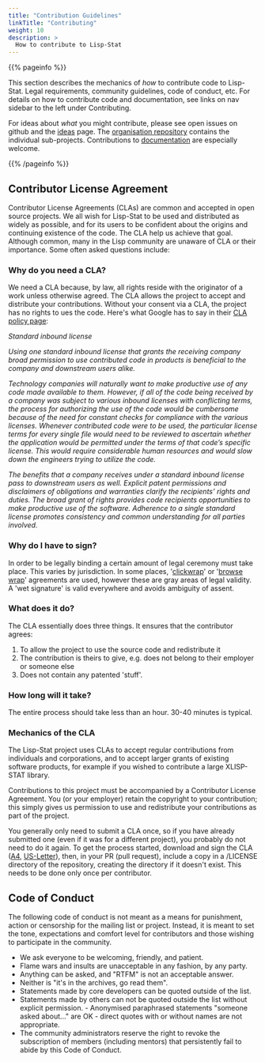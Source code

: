 ```yaml
---
title: "Contribution Guidelines"
linkTitle: "Contributing"
weight: 10
description: >
  How to contribute to Lisp-Stat
---
```


{{% pageinfo %}}

This section describes the mechanics of _how_ to contribute code to
Lisp-Stat. Legal requirements, community guidelines, code of
conduct, etc. For details on how to contribute code and documentation,
see links on nav sidebar to the left under Contributing.

For ideas about _what_ you might contribute, please see
open issues on github and the [ideas](ideas) page. The
[organisation repository](https://github.com/Lisp-Stat) contains the
individual sub-projects. Contributions to
[documentation](https://github.com/Lisp-Stat/documentation) are
especially welcome.

{{% /pageinfo %}}

## Contributor License Agreement

Contributor License Agreements (CLAs) are common and accepted in open
source projects.  We all wish for Lisp-Stat to be used and distributed
as widely as possible, and for its users to be confident about the
origins and continuing existence of the code.  The CLA help us achieve
that goal. Although common, many in the Lisp community are unaware of
CLA or their importance. Some often asked questions include:

### Why do you need a CLA?

We need a CLA because, by law, all rights reside with the originator
of a work unless otherwise agreed. The CLA allows the project to
accept and distribute your contributions. Without your consent via a
CLA, the project has no rights to ues the code. Here's what Google has
to say in their [CLA policy page](https://opensource.google/docs/cla/policy/):

*Standard inbound license*

*Using one standard inbound license that grants the receiving company broad permission to use contributed code in products is beneficial to the company and downstream users alike.*

*Technology companies will naturally want to make productive use of any code made available to them. However, if all of the code being received by a company was subject to various inbound licenses with conflicting terms, the process for authorizing the use of the code would be cumbersome because of the need for constant checks for compliance with the various licenses. Whenever contributed code were to be used, the particular license terms for every single file would need to be reviewed to ascertain whether the application would be permitted under the terms of that code’s specific license. This would require considerable human resources and would slow down the engineers trying to utilize the code.*

*The benefits that a company receives under a standard inbound license pass to downstream users as well. Explicit patent permissions and disclaimers of obligations and warranties clarify the recipients’ rights and duties. The broad grant of rights provides code recipients opportunities to make productive use of the software. Adherence to a single standard license promotes consistency and common understanding for all parties involved.*


### Why do I have to sign?

In order to be legally binding a certain amount of legal ceremony
must take place. This varies by jurisdiction. In some places,
'[clickwrap](https://en.wikipedia.org/wiki/Clickwrap)' or '[browse
wrap](https://en.wikipedia.org/wiki/Browse_wrap)' agreements are used,
however these are gray areas of legal validity. A 'wet signature' is
valid everywhere and avoids ambiguity of assent.

### What does it do?

The CLA essentially does three things. It ensures that the contributor agrees:

1. To allow the project to use the source code and redistribute it
2. The contribution is theirs to give, e.g. does not belong to their employer or someone else
3. Does not contain any patented 'stuff'.

### How long will it take?

The entire process should take less than an hour. 30-40 minutes is
typical.

### Mechanics of the CLA
The Lisp-Stat project uses CLAs to accept regular contributions from
individuals and corporations, and to accept larger grants of existing
software products, for example if you wished to contribute a large
XLISP-STAT library.

Contributions to this project must be accompanied by a Contributor
License Agreement. You (or your employer) retain the copyright to your
contribution; this simply gives us permission to use and redistribute
your contributions as part of the project.

You generally only need to submit a CLA once, so if you have already
submitted one (even if it was for a different project), you probably
do not need to do it again. To get the process started, download and
sign the CLA ([A4](/Individual-Contributor-License-A4.pdf),
[US-Letter](/Individual-Contributor-License-US-Letter.pdf)), then, in
your PR (pull request), include a copy in a /LICENSE directory of the
repository, creating the directory if it doesn't exist. This needs to
be done only once per contributor.


## Code of Conduct

The following code of conduct is not meant as a means for punishment,
action or censorship for the mailing list or project. Instead, it is
meant to set the tone, expectations and comfort level for contributors
and those wishing to participate in the community.

- We ask everyone to be welcoming, friendly, and patient.
- Flame wars and insults are unacceptable in any fashion, by any party.
- Anything can be asked, and "RTFM" is not an acceptable answer.
- Neither is "it's in the archives, go read them".
- Statements made by core developers can be quoted outside of the list.
- Statements made by others can not be quoted outside the list without explicit permission. - Anonymised paraphrased statements "someone asked about..." are OK - direct quotes with or without names are not appropriate.
- The community administrators reserve the right to revoke the subscription of members (including mentors) that persistently fail to abide by this Code of Conduct.
